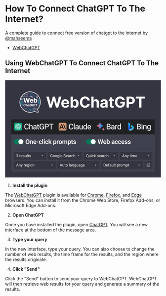 # How To Connect ChatGPT To The Internet?

A complete guide to connect free version of chatgpt to the internet by [@mahseema](https://github.com/mahseema)

- [WebChatGPT](#using-webchatgpt-to-connect-chatgpt-to-the-internet)



## Using WebChatGPT To Connect ChatGPT To The Internet

[![WebChatGPT To Connect ChatGPT To The Internet](webchatgpt.png)](#using-webchatgpt-to-connect-chatgpt-to-the-internet)


1. **Install the plugin**

The [WebChatGPT](https://tools.zmo.ai/webchatgpt) plugin is available for [Chrome](https://chrome.google.com/webstore/detail/webchatgpt-chatgpt-with-i/lpfemeioodjbpieminkklglpmhlngfcn), [Firefox](https://addons.mozilla.org/en-US/firefox/addon/web-chatgpt/), and [Edge](https://microsoftedge.microsoft.com/addons/detail/webchatgpt-chatgpt-with-/flahobhjikkpnpohomeckhdjjkkkkmoc) browsers. You can install it from the Chrome Web Store, Firefox Add-ons, or Microsoft Edge Add-ons.

2. **Open ChatGPT**

Once you have installed the plugin, open [ChatGPT](https://chat.openai.com). You will see a new interface at the bottom of the message area.

3. **Type your query**

In the new interface, type your query. You can also choose to change the number of web results, the time frame for the results, and the region where the results originate.

4. **Click "Send"**

Click the "Send" button to send your query to WebChatGPT. WebChatGPT will then retrieve web results for your query and generate a summary of the results.

